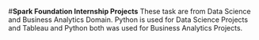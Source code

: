 #**Spark Foundation Internship Projects**
These task are from Data Science and Business Analytics Domain.
Python is used for Data Science Projects and Tableau and Python both was used for Business Analytics Projects.
